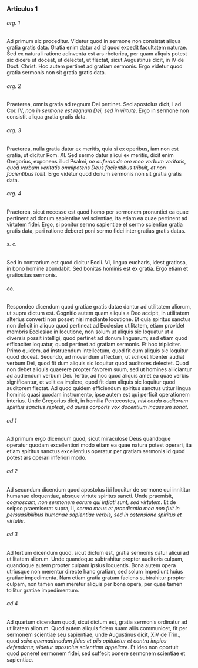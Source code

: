 ### Articulus 1

###### arg. 1
Ad primum sic proceditur. Videtur quod in sermone non consistat aliqua gratia gratis data. Gratia enim datur ad id quod excedit facultatem naturae. Sed ex naturali ratione adinventa est ars rhetorica, per quam aliquis potest sic dicere ut doceat, ut delectet, ut flectat, sicut Augustinus dicit, in IV de Doct. Christ. Hoc autem pertinet ad gratiam sermonis. Ergo videtur quod gratia sermonis non sit gratia gratis data.

###### arg. 2
Praeterea, omnis gratia ad regnum Dei pertinet. Sed apostolus dicit, I ad Cor. IV, *non in sermone est regnum Dei, sed in virtute*. Ergo in sermone non consistit aliqua gratia gratis data.

###### arg. 3
Praeterea, nulla gratia datur ex meritis, quia si ex operibus, iam non est gratia, ut dicitur Rom. XI. Sed sermo datur alicui ex meritis, dicit enim Gregorius, exponens illud Psalmi, *ne auferas de ore meo verbum veritatis, quod verbum veritatis omnipotens Deus facientibus tribuit, et non facientibus tollit*. Ergo videtur quod donum sermonis non sit gratia gratis data.

###### arg. 4
Praeterea, sicut necesse est quod homo per sermonem pronuntiet ea quae pertinent ad donum sapientiae vel scientiae, ita etiam ea quae pertinent ad virtutem fidei. Ergo, si ponitur sermo sapientiae et sermo scientiae gratia gratis data, pari ratione deberet poni sermo fidei inter gratias gratis datas.

###### s. c.
Sed in contrarium est quod dicitur Eccli. VI, lingua eucharis, idest gratiosa, in bono homine abundabit. Sed bonitas hominis est ex gratia. Ergo etiam et gratiositas sermonis.

###### co.
Respondeo dicendum quod gratiae gratis datae dantur ad utilitatem aliorum, ut supra dictum est. Cognitio autem quam aliquis a Deo accipit, in utilitatem alterius converti non posset nisi mediante locutione. Et quia spiritus sanctus non deficit in aliquo quod pertineat ad Ecclesiae utilitatem, etiam providet membris Ecclesiae in locutione, non solum ut aliquis sic loquatur ut a diversis possit intelligi, quod pertinet ad donum linguarum; sed etiam quod efficaciter loquatur, quod pertinet ad gratiam sermonis. Et hoc tripliciter. Primo quidem, ad instruendum intellectum, quod fit dum aliquis sic loquitur quod doceat. Secundo, ad movendum affectum, ut scilicet libenter audiat verbum Dei, quod fit dum aliquis sic loquitur quod auditores delectet. Quod non debet aliquis quaerere propter favorem suum, sed ut homines alliciantur ad audiendum verbum Dei. Tertio, ad hoc quod aliquis amet ea quae verbis significantur, et velit ea implere, quod fit dum aliquis sic loquitur quod auditorem flectat. Ad quod quidem efficiendum spiritus sanctus utitur lingua hominis quasi quodam instrumento, ipse autem est qui perficit operationem interius. Unde Gregorius dicit, in homilia Pentecostes, *nisi corda auditorum spiritus sanctus repleat, ad aures corporis vox docentium incassum sonat*.

###### ad 1
Ad primum ergo dicendum quod, sicut miraculose Deus quandoque operatur quodam excellentiori modo etiam ea quae natura potest operari, ita etiam spiritus sanctus excellentius operatur per gratiam sermonis id quod potest ars operari inferiori modo.

###### ad 2
Ad secundum dicendum quod apostolus ibi loquitur de sermone qui innititur humanae eloquentiae, absque virtute spiritus sancti. Unde praemisit, *cognoscam, non sermonem eorum qui inflati sunt, sed virtutem*. Et de seipso praemiserat supra, II, *sermo meus et praedicatio mea non fuit in persuasibilibus humanae sapientiae verbis, sed in ostensione spiritus et virtutis*.

###### ad 3
Ad tertium dicendum quod, sicut dictum est, gratia sermonis datur alicui ad utilitatem aliorum. Unde quandoque subtrahitur propter auditoris culpam, quandoque autem propter culpam ipsius loquentis. Bona autem opera utriusque non merentur directe hanc gratiam, sed solum impediunt huius gratiae impedimenta. Nam etiam gratia gratum faciens subtrahitur propter culpam, non tamen eam meretur aliquis per bona opera, per quae tamen tollitur gratiae impedimentum.

###### ad 4
Ad quartum dicendum quod, sicut dictum est, gratia sermonis ordinatur ad utilitatem aliorum. Quod autem aliquis fidem suam aliis communicet, fit per sermonem scientiae seu sapientiae, unde Augustinus dicit, XIV de Trin., quod *scire quemadmodum fides et piis opituletur et contra impios defendatur, videtur apostolus scientiam appellare*. Et ideo non oportuit quod poneret sermonem fidei, sed suffecit ponere sermonem scientiae et sapientiae.

